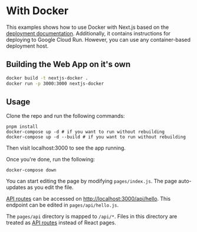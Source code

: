 # With Docker

This examples shows how to use Docker with Next.js based on the [deployment documentation](https://nextjs.org/docs/deployment#docker-image). Additionally, it contains instructions for deploying to Google Cloud Run. However, you can use any container-based deployment host.


## Building the Web App on it's own
```bash
docker build -t nextjs-docker .
docker run -p 3000:3000 nextjs-docker
```
## Usage

Clone the repo and run the following commands:

    pnpm install
    docker-compose up -d # if you want to run without rebuilding
    docker-compose up -d --build # if you want to run without rebuilding

Then visit localhost:3000 to see the app running.

Once you're done, run the following:

    docker-compose down

You can start editing the page by modifying `pages/index.js`. The page auto-updates as you edit the file.

[API routes](https://nextjs.org/docs/api-routes/introduction) can be accessed on [http://localhost:3000/api/hello](http://localhost:3000/api/hello). This endpoint can be edited in `pages/api/hello.js`.

The `pages/api` directory is mapped to `/api/*`. Files in this directory are treated as [API routes](https://nextjs.org/docs/api-routes/introduction) instead of React pages.
